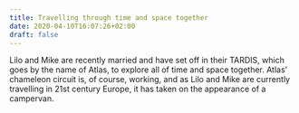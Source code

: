 ```yaml
---
title: Travelling through time and space together
date: 2020-04-10T16:07:26+02:00
draft: false
---
```


Lilo and Mike are recently married and have set off in their TARDIS, which goes
by the name of Atlas, to explore all of time and space together.
Atlas' chameleon circuit is, of course, working, and as Lilo and Mike are
currently travelling in 21st century Europe, it has taken on the appearance of
a campervan.
